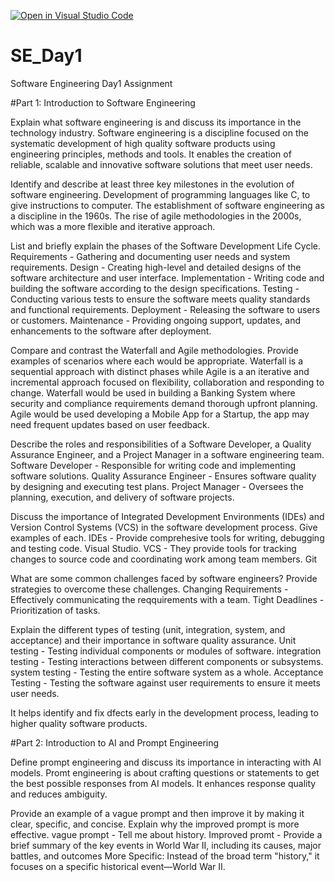 [![Open in Visual Studio Code](https://classroom.github.com/assets/open-in-vscode-2e0aaae1b6195c2367325f4f02e2d04e9abb55f0b24a779b69b11b9e10269abc.svg)](https://classroom.github.com/online_ide?assignment_repo_id=18377179&assignment_repo_type=AssignmentRepo)
# SE_Day1
Software Engineering Day1 Assignment

#Part 1: Introduction to Software Engineering

Explain what software engineering is and discuss its importance in the technology industry.
Software engineering is a discipline focused on the systematic development of high quality software products using engineering principles, methods and tools. It enables the creation of reliable, scalable and innovative software solutions that meet user needs.

Identify and describe at least three key milestones in the evolution of software engineering.
Development of programming languages like C, to give instructions to computer.
The establishment of software engineering as a discipline in the 1960s.
The rise of agile methodologies in the 2000s, which was a more flexible and iterative approach.

List and briefly explain the phases of the Software Development Life Cycle.
Requirements - Gathering and documenting user needs and system requirements.
Design - Creating high-level and detailed designs of the software architecture and user interface.
Implementation - Writing code and building the software according to the design specifications.
Testing - Conducting various tests to ensure the software meets quality standards and functional requirements.
Deployment - Releasing the software to users or customers.
Maintenance - Providing ongoing support, updates, and enhancements to the software after deployment.


Compare and contrast the Waterfall and Agile methodologies. Provide examples of scenarios where each would be appropriate.
Waterfall is a sequential approach with distinct phases while Agile is a an iterative and incremental approach focused on flexibility, collaboration and responding to change. Waterfall would be used in building a Banking System where security and compliance requirements demand thorough upfront planning. Agile would be used developing a Mobile App for a Startup, the app may need frequent updates based on user feedback.

Describe the roles and responsibilities of a Software Developer, a Quality Assurance Engineer, and a Project Manager in a software engineering team.
Software Developer - Responsible for writing code and implementing software solutions.
Quality Assurance Engineer -  Ensures software quality by designing and executing test plans.
Project Manager - Oversees the planning, execution, and delivery of software projects.


Discuss the importance of Integrated Development Environments (IDEs) and Version Control Systems (VCS) in the software development process. Give examples of each.
IDEs - Provide comprehesive tools for writing, debugging and testing code. Visual Studio.
VCS - They provide tools for tracking changes to source code and coordinating work among team members. Git

What are some common challenges faced by software engineers? Provide strategies to overcome these challenges.
Changing Requirements - Effectively communicating the reqquirements with a team.
Tight Deadlines - Prioritization of tasks.


Explain the different types of testing (unit, integration, system, and acceptance) and their importance in software quality assurance.
Unit testing - Testing individual components or modules of software.
integration testing - Testing interactions between different components or subsystems.
system testing - Testing the entire software system as a whole.
Acceptance Testing - Testing the software against user requirements to ensure it meets user needs.

It helps identify and fix dfects early in the development process, leading to higher quality software products.


#Part 2: Introduction to AI and Prompt Engineering


Define prompt engineering and discuss its importance in interacting with AI models.
Promt engineering is about crafting questions or statements to get the best possible responses from AI models.
It enhances response quality and reduces ambiguity.


Provide an example of a vague prompt and then improve it by making it clear, specific, and concise. Explain why the improved prompt is more effective.
vague prompt - Tell me about history.
Improved promt - Provide a brief summary of the key events in World War II, including its causes, major battles, and outcomes
More Specific: Instead of the broad term "history," it focuses on a specific historical event—World War II.
